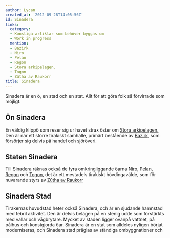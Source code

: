 ```yaml
---
author: Lycan
created_at: '2012-09-28T14:05:56Z'
id: Sinadera
links:
  category:
  - Konstiga artiklar som behöver byggas om
  - Work in progress
  mention:
  - Bazirk
  - Niro
  - Pelan
  - Regon
  - Stora arkipelagen.
  - Togon
  - Zûtha av Raukorr
title: Sinadera
---
```


Sinadera är en ö, en stad och en stat. Allt för att göra folk så förvirrade som möjligt.

Ön Sinadera
-----------

En väldig klippö som reser sig ur havet strax öster om [Stora arkipelagen.] Den är när ett större
tirakiskt samhälle, primärt bestående av [Bazirk], som försörjer sig delvis på handel och sjöröveri.

Staten Sinadera
---------------

Till Sinadera räknas också de fyra omkringliggande öarna [Niro], [Pelan], [Regon] och [Togon], det
är ett mestadels tirakiskt hövdingavälde, som för nuvarande styrs av [Zûtha av Raukorr]

Sinadera Stad
-------------

Tirakernas huvudstad heter också Sinadera, och är en sjudande hamnstad med febril aktivitet. Den är
delvis belägen på en stenig udde som förstärkts med vallar och vågbrytare. Mycket av staden ligger
ovanpå vattnet, på pålhus och konstgjorda öar. Sinadera är en stat som alldeles nyligen börjat
moderniseras, och Sinadera stad präglas av ständiga ombyggnationer och

  [Stora arkipelagen.]: Stora_arkipelagen
  [Bazirk]: Bazirk
  [Niro]: Niro
  [Pelan]: Pelan
  [Regon]: Regon
  [Togon]: Togon
  [Zûtha av Raukorr]: Zûtha_av_Raukorr